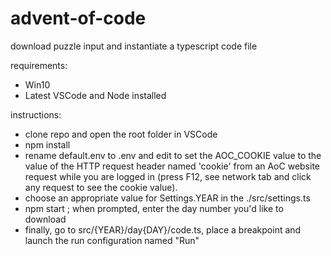 # advent-of-code

download puzzle input and instantiate a typescript code file

requirements:
- Win10
- Latest VSCode and Node installed

instructions:
- clone repo and open the root folder in VSCode
- npm install
- rename default.env to .env and edit to set the AOC_COOKIE value to the value of the HTTP request header named 'cookie' from an AoC website request while you are logged in (press F12, see network tab and click any request to see the cookie value).
- choose an appropriate value for Settings.YEAR in the ./src/settings.ts
- npm start ; when prompted, enter the day number you'd like to download
- finally, go to src/{YEAR}/day{DAY}/code.ts, place a breakpoint and launch the run configuration named "Run"

